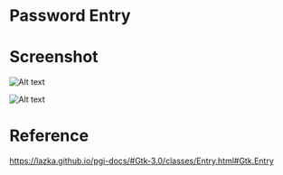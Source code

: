 # Password Entry


# Screenshot

![Alt text](https://raw.githubusercontent.com/yucefsourani/pygi-examples/master/password_entry/e1.jpg "Screenshot")


![Alt text](https://raw.githubusercontent.com/yucefsourani/pygi-examples/master/password_entry/e2.jpg "Screenshot")


# Reference 

https://lazka.github.io/pgi-docs/#Gtk-3.0/classes/Entry.html#Gtk.Entry
